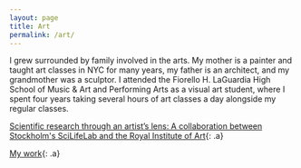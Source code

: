 ```yaml
---
layout: page
title: Art
permalink: /art/
---
```


I grew surrounded by family involved in the arts. My mother is a painter and taught art classes in NYC for many years, my father is an architect, and my grandmother was a sculptor. I attended the Fiorello H. LaGuardia High School of Music & Art and Performing Arts as a visual art student, where I spent four years taking several hours of art classes a day alongside my regular classes.

[Scientific research through an artist’s lens: A collaboration between Stockholm's SciLifeLab and the Royal Institute of Art](https://maxnfrankel.github.io/art/Art_and_science_in_Stockholm){: .a}


[My work](https://maxnfrankel.github.io/art/My_work){: .a}


